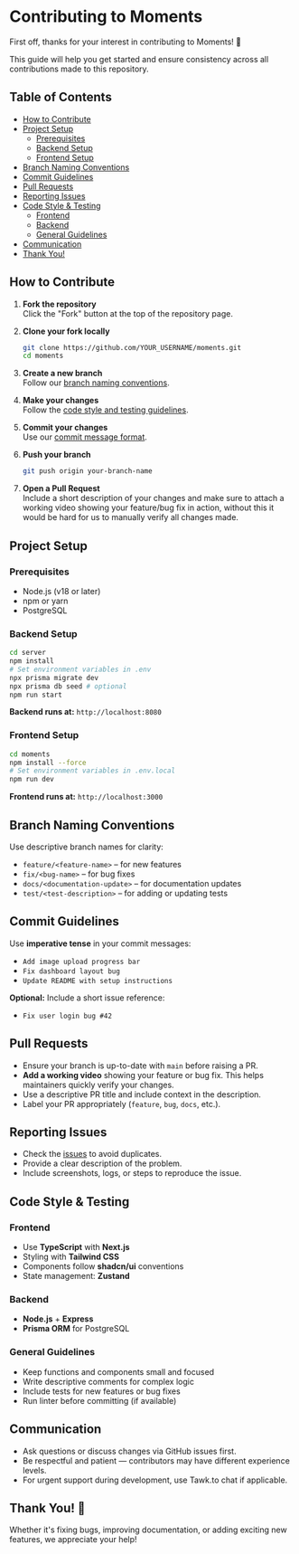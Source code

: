 # Contributing to Moments

First off, thanks for your interest in contributing to Moments! 🎉

This guide will help you get started and ensure consistency across all contributions made to this repository.

## Table of Contents

- [How to Contribute](#how-to-contribute)
- [Project Setup](#project-setup)
  - [Prerequisites](#prerequisites)
  - [Backend Setup](#backend-setup)
  - [Frontend Setup](#frontend-setup)
- [Branch Naming Conventions](#branch-naming-conventions)
- [Commit Guidelines](#commit-guidelines)
- [Pull Requests](#pull-requests)
- [Reporting Issues](#reporting-issues)
- [Code Style & Testing](#code-style--testing)
  - [Frontend](#frontend)
  - [Backend](#backend)
  - [General Guidelines](#general-guidelines)
- [Communication](#communication)
- [Thank You!](#thank-you)

## How to Contribute

1. **Fork the repository**  
   Click the "Fork" button at the top of the repository page.

2. **Clone your fork locally**
   ```bash
   git clone https://github.com/YOUR_USERNAME/moments.git
   cd moments
   ```

3. **Create a new branch**  
   Follow our [branch naming conventions](#branch-naming-conventions).

4. **Make your changes**  
   Follow the [code style and testing guidelines](#code-style--testing).

5. **Commit your changes**  
   Use our [commit message format](#commit-guidelines).

6. **Push your branch**
   ```bash
   git push origin your-branch-name
   ```

7. **Open a Pull Request**  
   Include a short description of your changes and make sure to attach a working video showing your feature/bug fix in action, without this it would be hard for us to manually verify all changes made.

## Project Setup

### Prerequisites

- Node.js (v18 or later)
- npm or yarn
- PostgreSQL

### Backend Setup

```bash
cd server
npm install
# Set environment variables in .env
npx prisma migrate dev
npx prisma db seed # optional
npm run start
```

**Backend runs at:** `http://localhost:8080`

### Frontend Setup

```bash
cd moments
npm install --force
# Set environment variables in .env.local
npm run dev
```

**Frontend runs at:** `http://localhost:3000`

## Branch Naming Conventions

Use descriptive branch names for clarity:

- `feature/<feature-name>` – for new features
- `fix/<bug-name>` – for bug fixes
- `docs/<documentation-update>` – for documentation updates
- `test/<test-description>` – for adding or updating tests

## Commit Guidelines

Use **imperative tense** in your commit messages:

-  `Add image upload progress bar`
-  `Fix dashboard layout bug`
-  `Update README with setup instructions`

**Optional:** Include a short issue reference:

- `Fix user login bug #42`

## Pull Requests

- Ensure your branch is up-to-date with `main` before raising a PR.
- **Add a working video** showing your feature or bug fix. This helps maintainers quickly verify your changes.
- Use a descriptive PR title and include context in the description.
- Label your PR appropriately (`feature`, `bug`, `docs`, etc.).

## Reporting Issues

- Check the [issues](../../issues) to avoid duplicates.
- Provide a clear description of the problem.
- Include screenshots, logs, or steps to reproduce the issue.

## Code Style & Testing

### Frontend

- Use **TypeScript** with **Next.js**
- Styling with **Tailwind CSS**
- Components follow **shadcn/ui** conventions
- State management: **Zustand**

### Backend

- **Node.js** + **Express**
- **Prisma ORM** for PostgreSQL

### General Guidelines

- Keep functions and components small and focused
- Write descriptive comments for complex logic
- Include tests for new features or bug fixes
- Run linter before committing (if available)

## Communication

- Ask questions or discuss changes via GitHub issues first.
- Be respectful and patient — contributors may have different experience levels.
- For urgent support during development, use Tawk.to chat if applicable.

## Thank You! 🎉

Whether it's fixing bugs, improving documentation, or adding exciting new features, we appreciate your help!
